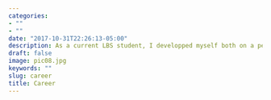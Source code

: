 ```yaml
---
categories:
- ""
- ""
date: "2017-10-31T22:26:13-05:00"
description: As a current LBS student, I developped myself both on a personal and professional level by holding leadership positions in several student societies and by contributing to the success of the companies I worked in. I am very passionate about investments and finance and I see it as a great opportunity to help stakeholders, clients achieve their goals.
draft: false
image: pic08.jpg
keywords: ""
slug: career
title: Career
---
```


